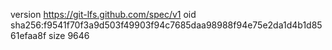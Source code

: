 version https://git-lfs.github.com/spec/v1
oid sha256:f9541f70f3a9d503f49903f94c7685daa98988f94e75e2da1d4b1d8561efaa8f
size 9646
